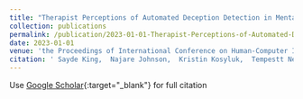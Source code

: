 ```yaml
---
title: "Therapist Perceptions of Automated Deception Detection in Mental Health Applications"
collection: publications
permalink: /publication/2023-01-01-Therapist-Perceptions-of-Automated-Deception-Detection-in-Mental-Health-Applications
date: 2023-01-01
venue: 'the Proceedings of International Conference on Human-Computer Interaction'
citation: ' Sayde King,  Najare Johnson,  Kristin Kosyluk,  Tempestt Neal, &quot;Therapist Perceptions of Automated Deception Detection in Mental Health Applications.&quot; In the proceedings of International Conference on Human-Computer Interaction, 2023.'
---
```

Use [Google Scholar](https://scholar.google.com/scholar?q=Therapist+Perceptions+of+Automated+Deception+Detection+in+Mental+Health+Applications){:target="_blank"} for full citation